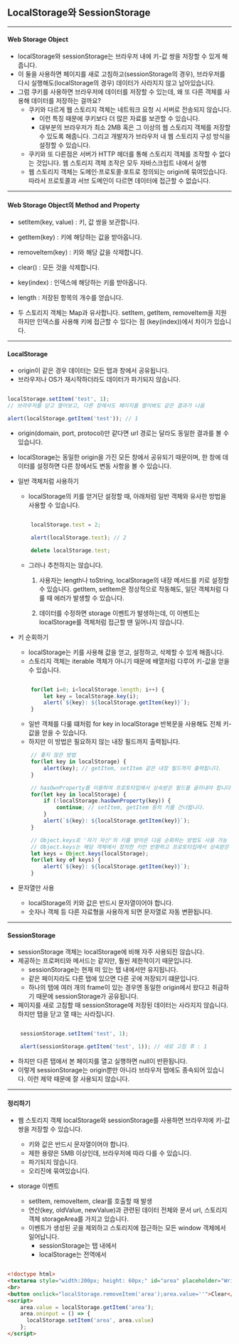 ## LocalStorage와 SessionStorage

---

#### Web Storage Object

- localStorage와 sessionStorage는 브라우저 내에 키-값 쌍을 저장할 수 있게 해줍니다.
- 이 둘을 사용하면 페이지를 새로 고침하고(sessionStorage의 경우), 브라우저를 다시 실행해도(localStorage의 경우) 데이터가 사라지지 않고 남아있습니다.
- 그럼 쿠키를 사용하면 브라우저에 데이터를 저장할 수 있는데, 왜 또 다른 객체를 사용해 데이터를 저장하는 걸까요?
  - 쿠키와 다르게 웹 스토리지 객체는 네트워크 요청 시 서버로 전송되지 않습니다.
    - 이런 특징 때문에 쿠키보다 더 많은 자료를 보관할 수 있습니다.
    - 대부분의 브라우저가 최소 2MB 혹은 그 이상의 웹 스토리지 객체를 저장할 수 있도록 해줍니다.
      그리고 개발자가 브라우저 내 웹 스토리지 구성 방식을 설정할 수 있습니다.
  - 쿠키와 또 다른점은 서버가 HTTP 헤더를 통해 스토리지 객체를 조작할 수 없다는 것입니다. 웹 스토리지 객체 조작은 모두 자바스크립트 내에서 실행
  - 웹 스토리지 객체는 도메인·프로토콜·포트로 정의되는 origin에 묶여있습니다. 따라서 프로토콜과 서브 도메인이 다르면 데이터에 접근할 수 없습니다.

---

#### Web Storage Object의 Method and Property

- setItem(key, value) : 키, 값 쌍을 보관합니다.
- getItem(key) : 키에 해당하는 값을 받아옵니다.
- removeItem(key) : 키와 해당 값을 삭제합니다.
- clear() : 모든 것을 삭제합니다.
- key(index) : 인덱스에 해당하는 키를 받아옵니다.
- length : 저장된 항목의 개수를 얻습니다.

- 두 스토리지 객체는 Map과 유사합니다. setItem, getItem, removeItem을 지원하지만 인덱스를 사용해 키에 접근할 수 있다는 점 (key(index))에서 차이가 있습니다.

---

#### LocalStorage

- origin이 같은 경우 데이터는 모든 탭과 창에서 공유됩니다.
- 브라우저나 OS가 재시작하더라도 데이터가 파기되지 않습니다.

```Javascript

localStorage.setItem('test', 1);
// 브라우저를 닫고 열어보고, 다른 창에서도 페이지를 열어봐도 같은 결과가 나옴

alert(localStorage.getItem('test')); // 1

```

- origin(domain, port, protocol)만 같다면 url 경로는 달라도 동일한 결과를 볼 수 있습니다.
- localStorage는 동일한 origin을 가진 모든 창에서 공유되기 때문이며, 한 창에 데이터를 설정하면 다른 창에서도 변동 사항을 볼 수 있습니다.

- 일반 객체처럼 사용하기

  - localStorage의 키를 얻거단 설정할 때, 아래처럼 일반 객체와 유사한 방법을 사용할 수 있습니다.

  ```Javascript

      localStorage.test = 2;

      alert(localStorage.test); // 2

      delete localStorage.test;

  ```

  - 그러나 추천하지는 않습니다.

    1. 사용자는 length나 toString, localStorage의 내장 메서드를 키로 설정할 수 있습니다.
       getItem, setItem은 정상적으로 작동해도, 일단 객체처럼 다룰 때 에러가 발생할 수 있습니다.

    2. 데이터를 수정하면 storage 이벤트가 발생하는데, 이 이벤트는 localStorage를 객체처럼 접근할 땐 일어나지 않습니다.

- 키 순회하기

  - localStorage는 키를 사용해 값을 얻고, 설정하고, 삭제할 수 있게 해줍니다.
  - 스토리지 객체는 iterable 객체가 아니기 때문에 배열처럼 다루어 키-값을 얻을 수 있습니다.

  ```Javascript

      for(let i=0; i<localStorage.length; i++) {
          let key = localStorage.key(i);
          alert(`${key}: ${localStorage.getItem(key)}`);
      }

  ```

  - 일반 객체를 다룰 떄처럼 for key in localStorage 반복문을 사용해도 전체 키-값을 얻을 수 있습니다.
  - 하지만 이 방법은 필요하지 않는 내장 필드까지 출력됩니다.

  ```Javascript
      // 좋지 않은 방법
      for(let key in localStorage) {
          alert(key); // getItem, setItem 같은 내장 필드까지 출력됩니다.
      }

      // hasOwnProperty를 이용하여 프로토타입에서 상속받은 필드를 골라내야 합니다.
      for(let key in localStorage) {
          if (!localStorage.hasOwnProperty(key)) {
              continue; // setItem, getItem 등의 키를 건너뜁니다.
          }
          alert(`${key}: ${localStorage.getItem(key)}`);
      }

      // Object.keys로 '자기 자신'의 키를 받아온 다음 순회하는 방법도 사용 가능
      // Object.keys는 해당 객체에서 정의한 키만 반환하고 프로토타입에서 상속받은 키는 무시하기 때문
      let keys = Object.keys(localStorage);
      for(let key of keys) {
          alert(`${key}: ${localStorage.getItem(key)}`);
      }

  ```

- 문자열만 사용
  - localStorage의 키와 값은 반드시 문자열이어야 합니다.
  - 숫자나 객체 등 다른 자료형을 사용하게 되면 문자열로 자동 변환됩니다.

---

#### SessionStorage

- sessionStorage 객체는 localStorage에 비해 자주 사용되진 않습니다.
- 제공하는 프로퍼티와 메서드는 같지만, 훨씬 제한적이기 때문입니다.
  - sessionStorage는 현재 떠 있는 탭 내에서만 유지됩니다.
  - 같은 페이지라도 다른 탭에 있으면 다른 곳에 저장되기 떄문입니다.
  - 하나의 탭에 여러 개의 frame이 있는 경우엔 동일한 origin에서 왔다고 취급하기 때문에 sessionStorage가 공유됩니다.
- 페이지를 새로 고침할 때 sessionStorage에 저장된 데이터는 사라지지 않습니다. 하지만 탭을 닫고 열 때는 사라집니다.

```Javascript

    sessionStorage.setItem('test', 1);

    alert(sessionStorage.getItem('test', 1)); // 새로 고침 후 : 1

```

- 하지만 다른 탭에서 본 페이지를 열고 실행하면 null이 반환됩니다.
- 이렇게 sessionStorage는 origin뿐만 아니라 브라우저 탭에도 종속되어 있습니다. 이런 제약 때문에 잘 사용되지 않습니다.

---

#### 정리하기

- 웹 스토리지 객체 localStorage와 sessionStorage를 사용하면 브라우저에 키-값 쌍을 저장할 수 있습니다.

  - 키와 값은 반드시 문자열이어야 합니다.
  - 제한 용량은 5MB 이상인데, 브라우저에 따라 다를 수 있습니다.
  - 파기되지 않습니다.
  - 오리진에 묶여있습니다.

- storage 이벤트
  - setItem, removeItem, clear를 호출할 때 발생
  - 연산(key, oldValue, newValue)과 관련된 데이터 전체와 문서 url, 스토리지 객체 storageArea를 가지고 있습니다.
  - 이벤트가 생성된 곳을 제외하고 스토리지에 접근하는 모든 window 객체에서 일어납니다.
    - sessionStorage는 탭 내에서
    - localStorage는 전역에서

```Html

<!doctype html>
<textarea style="width:200px; height: 60px;" id="area" placeholder="Write here"></textarea>
<br>
<button onclick="localStorage.removeItem('area');area.value=''">Clear</button>
<script>
    area.value = localStorage.getItem('area');
    area.oninput = () => {
      localStorage.setItem('area', area.value)
    };
</script>

```
